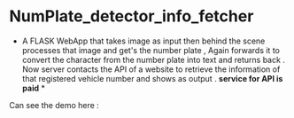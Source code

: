 # NumPlate_detector_info_fetcher
* A FLASK WebApp that takes image as input then behind the scene processes that image and get's the number plate , Again forwards it to convert the character from the number plate into text and returns back . 
Now server contacts the API of a website to retrieve the information of that registered vehicle number and shows as output .
**service for API is paid** *

Can see the demo here : 
